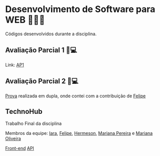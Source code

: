 # Desenvolvimento de Software para WEB 👩🏻‍💻
Códigos desenvolvidos durante a disciplina.

## Avaliação Parcial 1 📝💻

Link: [AP1](https://github.com/iaraslima/DesenvolvimentoWEB/tree/master/src/components/AvaliacaoParcial1)

## Avaliação Parcial 2 📝💻

[Prova](https://github.com/fixlipw/provas_web/tree/master/frontend/src/components/Prova02/CRUD) realizada em dupla, onde contei com a contribuição de [Felipe](https://github.com/fixlipw)

## TechnoHub
Trabalho Final da disciplina

Membros da equipe: [Iara](https://github.com/iaraslima), [Felipe](https://github.com/fixlipw), [Hermeson](https://github.com/hermesonbastos), [Mariana Pereira](https://github.com/Mariana-Pereiraa) e [Mariana Oliveira](https://github.com/MarianaOliveiraFelipe)

[Front-end](https://github.com/hermesonbastos/PROJETO_WEB)
[API](https://github.com/hermesonbastos/technohub_api)
